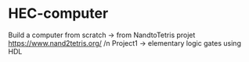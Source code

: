 # HEC-computer
Build a computer from scratch -> from NandtoTetris projet https://www.nand2tetris.org/ /n
Project1 -> elementary logic gates using HDL 
